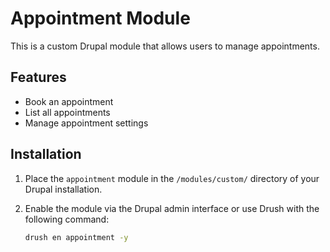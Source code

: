 # Appointment Module

This is a custom Drupal module that allows users to manage appointments.

## Features

- Book an appointment
- List all appointments
- Manage appointment settings

## Installation

1. Place the `appointment` module in the `/modules/custom/` directory of your Drupal installation.
2. Enable the module via the Drupal admin interface or use Drush with the following command:

   ```bash
   drush en appointment -y
